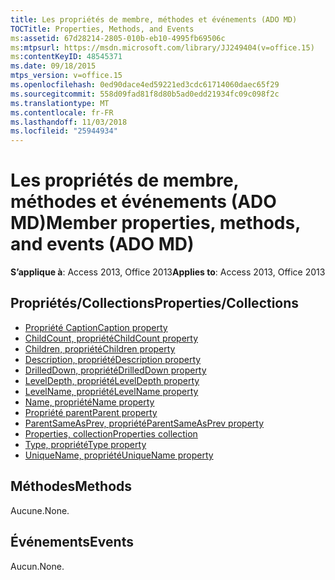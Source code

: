 ```yaml
---
title: Les propriétés de membre, méthodes et événements (ADO MD)
TOCTitle: Properties, Methods, and Events
ms:assetid: 67d28214-2805-010b-eb10-4995fb69506c
ms:mtpsurl: https://msdn.microsoft.com/library/JJ249404(v=office.15)
ms:contentKeyID: 48545371
ms.date: 09/18/2015
mtps_version: v=office.15
ms.openlocfilehash: 0ed90dace4ed59221ed3cdc61714060daec65f29
ms.sourcegitcommit: 558d09fad81f8d80b5ad0edd21934fc09c098f2c
ms.translationtype: MT
ms.contentlocale: fr-FR
ms.lasthandoff: 11/03/2018
ms.locfileid: "25944934"
---
```

# <a name="member-properties-methods-and-events-ado-md"></a><span data-ttu-id="2a385-102">Les propriétés de membre, méthodes et événements (ADO MD)</span><span class="sxs-lookup"><span data-stu-id="2a385-102">Member properties, methods, and events (ADO MD)</span></span>

<span data-ttu-id="2a385-103">**S’applique à**: Access 2013, Office 2013</span><span class="sxs-lookup"><span data-stu-id="2a385-103">**Applies to**: Access 2013, Office 2013</span></span>

## <a name="propertiescollections"></a><span data-ttu-id="2a385-104">Propriétés/Collections</span><span class="sxs-lookup"><span data-stu-id="2a385-104">Properties/Collections</span></span>

- [<span data-ttu-id="2a385-105">Propriété Caption</span><span class="sxs-lookup"><span data-stu-id="2a385-105">Caption property</span></span>](caption-property-ado-md.md)
- [<span data-ttu-id="2a385-106">ChildCount, propriété</span><span class="sxs-lookup"><span data-stu-id="2a385-106">ChildCount property</span></span>](childcount-property-ado-md.md)
- [<span data-ttu-id="2a385-107">Children, propriété</span><span class="sxs-lookup"><span data-stu-id="2a385-107">Children property</span></span>](children-property-ado-md.md)
- [<span data-ttu-id="2a385-108">Description, propriété</span><span class="sxs-lookup"><span data-stu-id="2a385-108">Description property</span></span>](description-property-ado-md.md)
- [<span data-ttu-id="2a385-109">DrilledDown, propriété</span><span class="sxs-lookup"><span data-stu-id="2a385-109">DrilledDown property</span></span>](drilleddown-property-ado-md.md)
- [<span data-ttu-id="2a385-110">LevelDepth, propriété</span><span class="sxs-lookup"><span data-stu-id="2a385-110">LevelDepth property</span></span>](leveldepth-property-ado-md.md)
- [<span data-ttu-id="2a385-111">LevelName, propriété</span><span class="sxs-lookup"><span data-stu-id="2a385-111">LevelName property</span></span>](levelname-property-ado-md.md)
- [<span data-ttu-id="2a385-112">Name, propriété</span><span class="sxs-lookup"><span data-stu-id="2a385-112">Name property</span></span>](name-property-ado-md.md)
- [<span data-ttu-id="2a385-113">Propriété parent</span><span class="sxs-lookup"><span data-stu-id="2a385-113">Parent property</span></span>](parent-property-ado-md.md)
- [<span data-ttu-id="2a385-114">ParentSameAsPrev, propriété</span><span class="sxs-lookup"><span data-stu-id="2a385-114">ParentSameAsPrev property</span></span>](parentsameasprev-property-ado-md.md)
- [<span data-ttu-id="2a385-115">Properties, collection</span><span class="sxs-lookup"><span data-stu-id="2a385-115">Properties collection</span></span>](properties-collection-ado.md)
- [<span data-ttu-id="2a385-116">Type, propriété</span><span class="sxs-lookup"><span data-stu-id="2a385-116">Type property</span></span>](type-property-ado-md.md)
- [<span data-ttu-id="2a385-117">UniqueName, propriété</span><span class="sxs-lookup"><span data-stu-id="2a385-117">UniqueName property</span></span>](uniquename-property-ado-md.md)


## <a name="methods"></a><span data-ttu-id="2a385-118">Méthodes</span><span class="sxs-lookup"><span data-stu-id="2a385-118">Methods</span></span>

<span data-ttu-id="2a385-119">Aucune.</span><span class="sxs-lookup"><span data-stu-id="2a385-119">None.</span></span>

## <a name="events"></a><span data-ttu-id="2a385-120">Événements</span><span class="sxs-lookup"><span data-stu-id="2a385-120">Events</span></span>

<span data-ttu-id="2a385-121">Aucun.</span><span class="sxs-lookup"><span data-stu-id="2a385-121">None.</span></span>

